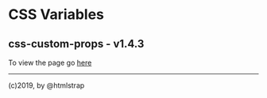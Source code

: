 # CSS Variables
## css-custom-props - v1.4.3  
To view the page go [here](https://ui-coder.github.io/css-custom-props/)   
___  
 (c)2019, by @htmlstrap
